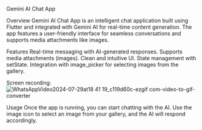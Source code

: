 Gemini AI Chat App

Overview
Gemini AI Chat App is an intelligent chat application built using Flutter and integrated with Gemini AI for real-time content generation. The app features a user-friendly interface for seamless conversations and supports media attachments like images.

Features
Real-time messaging with AI-generated responses.
Supports media attachments (images).
Clean and intuitive UI.
State management with setState.
Integration with image_picker for selecting images from the gallery.

Screen recording:
![WhatsAppVideo2024-07-29at18 41 19_c119d60c-ezgif com-video-to-gif-converter](https://github.com/user-attachments/assets/1fb08e2b-1e46-4317-8829-ddf86989fb2d)

Usage
Once the app is running, you can start chatting with the AI. Use the image icon to select an image from your gallery, and the AI will respond accordingly.
